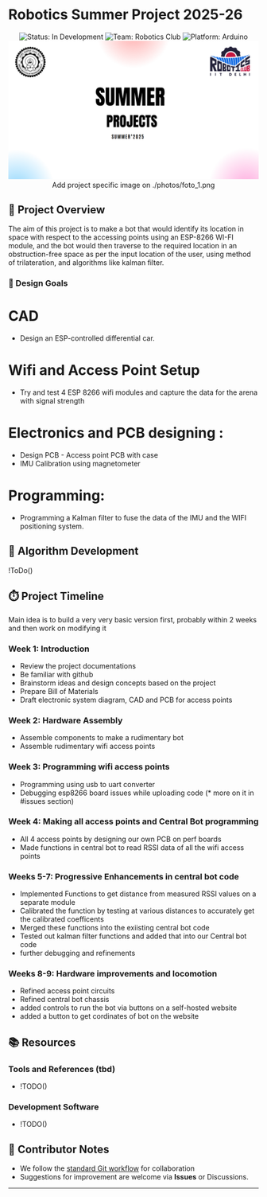 # Robotics Summer Project 2025-26

<div align="center">
  <img src="https://img.shields.io/badge/Status-In%20Development-yellow" alt="Status: In Development">
  <img src="https://img.shields.io/badge/Team-Robotics%20Club-blue" alt="Team: Robotics Club">
  <img src="https://img.shields.io/badge/Platform-Arduino-orange" alt="Platform: Arduino">
  <div align="center">
    <img src="./photos/foto_1.png" width="600" alt="Project Image">
    <br>
    </h1>Add project specific image on ./photos/foto_1.png</h1> 
  </div>
</div>

## 🤖 Project Overview

The aim of this project is to make a bot that would identify its location in space with respect to the accessing points using an ESP-8266 WI-FI module, and the bot would then traverse to the required location in an obstruction-free space as per the input location of the user, using method of trilateration, and algorithms like kalman filter.


### 🎯 Design Goals
# CAD
-  Design an ESP-controlled differential car.

# Wifi and Access Point Setup
-  Try and test 4 ESP 8266 wifi modules and capture the data for the arena with signal strength

# Electronics and PCB designing :
-  Design PCB - Access point PCB with case
-  IMU Calibration using magnetometer

# Programming:
-  Programming a Kalman filter to fuse the data of the IMU and the WIFI positioning system.

## 🧠 Algorithm Development
!ToDo()

## ⏱️ Project Timeline
Main idea is to build a very very basic version first, probably within 2 weeks and then work on modifying it

### Week 1: Introduction
-  Review the project documentations
-  Be familiar with github
-  Brainstorm ideas and design concepts based on the project 
-  Prepare Bill of Materials
-  Draft electronic system diagram, CAD and PCB for access points


### Week 2: Hardware Assembly
-  Assemble components to make a rudimentary bot
-  Assemble rudimentary wifi access points

### Week 3: Programming wifi access points
-  Programming using usb to uart converter
-  Debugging esp8266 board issues while uploading code (* more on it in #issues section)

### Week 4: Making all access points and Central Bot programming
-  All 4 access points by designing our own PCB on perf boards
-  Made functions in central bot to read RSSI data of all the wifi access points

### Weeks 5-7: Progressive Enhancements in central bot code
- Implemented Functions to get distance from measured RSSI values on a separate module
- Calibrated the function by testing at various distances to accurately get the calibrated coefficents 
- Merged these functions into the exiisting central bot code
- Tested out kalman filter functions and added that into our Central bot code
- further debugging and refinements

### Weeks 8-9: Hardware improvements and locomotion
- Refined access point circuits
- Refined central bot chassis
- added controls to run the bot via buttons on a self-hosted website
- added a button to get cordinates of bot on the website

## 📚 Resources

### Tools and References (tbd)
- !TODO()

### Development Software
- !TODO()



## 🤝 Contributor Notes
- We follow the [standard Git workflow](https://www.geeksforgeeks.org/git-workflows-with-open-source-collaboration/) for collaboration
- Suggestions for improvement are welcome via **Issues** or Discussions.

---

